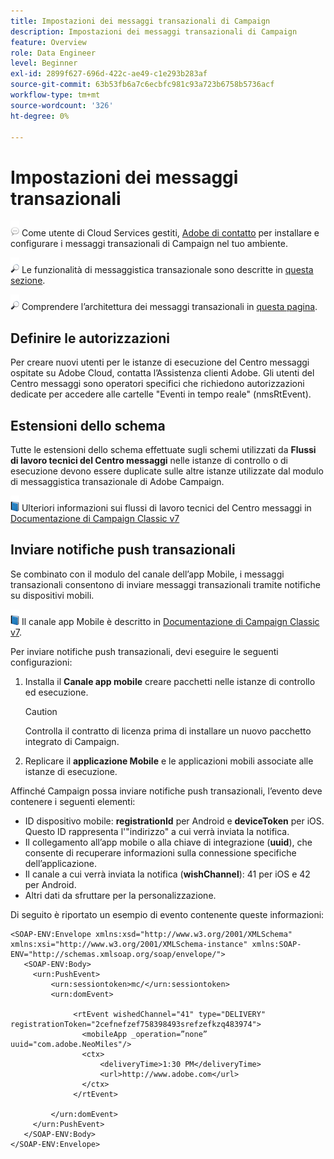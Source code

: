 ```yaml
---
title: Impostazioni dei messaggi transazionali di Campaign
description: Impostazioni dei messaggi transazionali di Campaign
feature: Overview
role: Data Engineer
level: Beginner
exl-id: 2899f627-696d-422c-ae49-c1e293b283af
source-git-commit: 63b53fb6a7c6ecbfc981c93a723b6758b5736acf
workflow-type: tm+mt
source-wordcount: '326'
ht-degree: 0%

---
```


# Impostazioni dei messaggi transazionali

![](../assets/do-not-localize/speech.png)  Come utente di Cloud Services gestiti, [Adobe di contatto](../start/campaign-faq.md#support) per installare e configurare i messaggi transazionali di Campaign nel tuo ambiente.

![](../assets/do-not-localize/glass.png) Le funzionalità di messaggistica transazionale sono descritte in [questa sezione](../send/transactional.md).

![](../assets/do-not-localize/glass.png) Comprendere l’architettura dei messaggi transazionali in [questa pagina](../dev/architecture.md).

## Definire le autorizzazioni

Per creare nuovi utenti per le istanze di esecuzione del Centro messaggi ospitate su Adobe Cloud, contatta l’Assistenza clienti Adobe. Gli utenti del Centro messaggi sono operatori specifici che richiedono autorizzazioni dedicate per accedere alle cartelle &quot;Eventi in tempo reale&quot; (nmsRtEvent).

## Estensioni dello schema

Tutte le estensioni dello schema effettuate sugli schemi utilizzati da **Flussi di lavoro tecnici del Centro messaggi** nelle istanze di controllo o di esecuzione devono essere duplicate sulle altre istanze utilizzate dal modulo di messaggistica transazionale di Adobe Campaign.

![](../assets/do-not-localize/book.png) Ulteriori informazioni sui flussi di lavoro tecnici del Centro messaggi in [Documentazione di Campaign Classic v7](https://experienceleague.adobe.com/docs/campaign-classic/using/transactional-messaging/configure-transactional-messaging/additional-configurations.html#technical-workflows)

## Inviare notifiche push transazionali

Se combinato con il modulo del canale dell’app Mobile, i messaggi transazionali consentono di inviare messaggi transazionali tramite notifiche su dispositivi mobili.

![](../assets/do-not-localize/book.png) Il canale app Mobile è descritto in [Documentazione di Campaign Classic v7](https://experienceleague.adobe.com/docs/campaign-classic/using/sending-messages/sending-push-notifications/about-mobile-app-channel.html?lang=en#sending-messages).

Per inviare notifiche push transazionali, devi eseguire le seguenti configurazioni:

1. Installa il **Canale app mobile** creare pacchetti nelle istanze di controllo ed esecuzione.

   >[!CAUTION]
   >
   >Controlla il contratto di licenza prima di installare un nuovo pacchetto integrato di Campaign.

1. Replicare il **applicazione Mobile** e le applicazioni mobili associate alle istanze di esecuzione.

Affinché Campaign possa inviare notifiche push transazionali, l’evento deve contenere i seguenti elementi:

* ID dispositivo mobile: **registrationId** per Android e **deviceToken** per iOS. Questo ID rappresenta l&#39;&quot;indirizzo&quot; a cui verrà inviata la notifica.
* Il collegamento all’app mobile o alla chiave di integrazione (**uuid**), che consente di recuperare informazioni sulla connessione specifiche dell’applicazione.
* Il canale a cui verrà inviata la notifica (**wishChannel**): 41 per iOS e 42 per Android.
* Altri dati da sfruttare per la personalizzazione.

Di seguito è riportato un esempio di evento contenente queste informazioni:

```
<SOAP-ENV:Envelope xmlns:xsd="http://www.w3.org/2001/XMLSchema" xmlns:xsi="http://www.w3.org/2001/XMLSchema-instance" xmlns:SOAP-ENV="http://schemas.xmlsoap.org/soap/envelope/">
   <SOAP-ENV:Body>
     <urn:PushEvent>
         <urn:sessiontoken>mc/</urn:sessiontoken>
         <urn:domEvent>

              <rtEvent wishedChannel="41" type="DELIVERY" registrationToken="2cefnefzef758398493srefzefkzq483974">
                <mobileApp _operation=”none” uuid="com.adobe.NeoMiles"/>
                <ctx>
                    <deliveryTime>1:30 PM</deliveryTime>
                    <url>http://www.adobe.com</url>
                </ctx>
              </rtEvent>

         </urn:domEvent>
     </urn:PushEvent>           
   </SOAP-ENV:Body>
</SOAP-ENV:Envelope>
```
